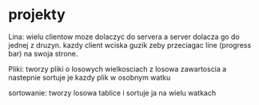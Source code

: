 # projekty

Lina:
wielu clientow moze dolaczyc do servera a server dolacza go do jednej z druzyn. kazdy client wciska guzik zeby przeciagac line (progress bar)
na swoja strone.

Pliki:
tworzy pliki o losowych wielkosciach z losowa zawartoscia a nastepnie sortuje je kazdy plik w osobnym watku

sortowanie:
tworzy losowa tablice i sortuje ja na wielu watkach

